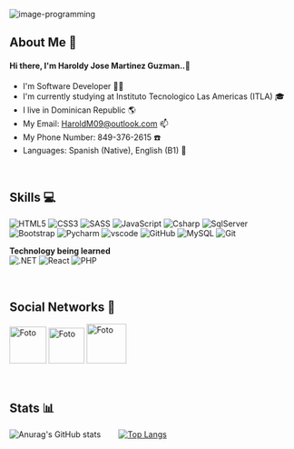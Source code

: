 ![image-programming](https://images.unsplash.com/photo-1619410283995-43d9134e7656?ixlib=rb-4.0.3&ixid=MnwxMjA3fDB8MHxzZWFyY2h8MTZ8fHByb2dyYW1taW5nfGVufDB8fDB8fA%3D%3D&w=1000&q=80)


## About Me :bust_in_silhouette:

#### Hi there, I'm Haroldy Jose Martinez Guzman..👋

- I'm Software Developer 🧑‍💻
- I'm currently studying at Instituto Tecnologico Las Americas (ITLA) 🎓
- I live in Dominican Republic 🌎
- My Email: HaroldM09@outlook.com 📫
- My Phone Number: 849-376-2615 ☎️  
- Languages: Spanish (Native), English (B1) 💬

&nbsp;

## Skills :computer:

![HTML5](https://img.shields.io/badge/-HTML5-E34F26?style=for-the-badge&logo=html5&logoColor=white)
![CSS3](https://img.shields.io/badge/-CSS3-1572B6?style=for-the-badge&logo=css3&logoColor=white)
![SASS](https://img.shields.io/badge/Sass-CC6699?style=for-the-badge&logo=sass&logoColor=white)
![JavaScript](https://img.shields.io/badge/-JavaScript-yellow?style=for-the-badge&logo=javascript&logoColor=white)
![Csharp](https://img.shields.io/badge/-Csharp-563D7C?style=for-the-badge&logo=Csharp)
![SqlServer](https://img.shields.io/badge/-SQLServer-red?style=for-the-badge&logo=Sqlserver&logoColor=white)
![Bootstrap](https://img.shields.io/badge/-Bootstrap-563D7C?style=for-the-badge&logo=bootstrap&logoColor=white)
![Pycharm](https://img.shields.io/badge/-Pycharm-green?style=for-the-badge&logo=Pycharm&logoColor=white)
![vscode](https://img.shields.io/badge/-Vscode-blue?style=for-the-badge&logo=visualstudiocode&logoColor=white)
![GitHub](https://img.shields.io/badge/-GitHub-181717?style=for-the-badge&logo=github&logoColor=white)
![MySQL](https://img.shields.io/badge/-MySQL-blue?style=for-the-badge&logo=mysql&logoColor=white)
![Git](https://img.shields.io/badge/-Git-red?style=for-the-badge&logo=git&logoColor=white)

**Technology being learned**
<br>
![.NET](https://img.shields.io/badge/-.NET-purple?style=for-the-badge&logo=.NET)
![React](https://img.shields.io/badge/React-20232A?style=for-the-badge&logo=react&logoColor=61DAFB)
![PHP](https://img.shields.io/badge/Php-563D7C?style=for-the-badge&logo=php)



&nbsp;

## Social Networks :iphone:

<a id="instagram" href="https://www.instagram.com/harold98g/"><img width='65px' src="https://logos-world.net/wp-content/uploads/2020/06/Instagram-Logo-700x394.png" alt="Foto"></a>
<a id="telegram" target="_blank" href="https://t.me/haroldymart"><img width='63px' src="https://logos-world.net/wp-content/uploads/2021/03/Telegram-Logo.png" alt="Foto"></a> 
<a id="whatsapp" href="https://wa.me/+8493762615"><img width='70px' src="https://logos-world.net/wp-content/uploads/2020/05/WhatsApp-Logo.png" alt="Foto"></a> 


&nbsp;

## Stats :bar_chart:

![Anurag's GitHub stats](https://github-readme-stats.vercel.app/api?username=HaroldMart&show_icons=true&theme=radical)&nbsp; &nbsp; &nbsp; &nbsp; 
[![Top Langs](https://github-readme-stats.vercel.app/api/top-langs/?username=HaroldMart&layout=compact)](https://github.com/anuraghazra/github-readme-stats) 


<!---
HaroldMart/HaroldMart is a ✨ special ✨ repository because its `README.md` (this file) appears on your GitHub profile.
You can click the Preview link to take a look at your changes.
--->


